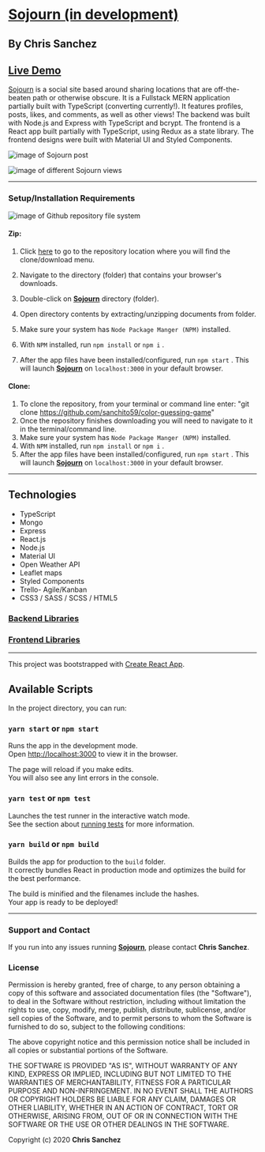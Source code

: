 # [Sojourn (in development)](https://sojourn-mern.herokuapp.com)

## By **Chris Sanchez**

## [Live Demo](https://sojourn-mern.herokuapp.com)

[Sojourn](https://sojourn-mern.herokuapp.com) is a social site based around sharing locations that are off-the-beaten path or otherwise obscure. It is a Fullstack MERN application partially built with TypeScript (converting currently!). It features profiles, posts, likes, and comments, as well as other views! The backend was built with Node.js and Express with TypeScript and bcrypt. The frontend is a React app built partially with TypeScript, using Redux as a state library. The frontend designs were built with Material UI and Styled Components.

![image of Sojourn post](https://i.imgur.com/QGMLesZ.png "read")

![image of different Sojourn views](https://i.imgur.com/aRWpNOt.jpg "read")

- - - 

### Setup/Installation Requirements

![image of Github repository file system](https://i.imgur.com/UStodOA.jpg "read")

#### Zip:

1. Click [here](https://github.com/sanchito59/color-guessing-game) to go to the repository location where you will find the clone/download menu.

 2. Navigate to the directory (folder) that contains your browser's downloads.
 3. Double-click on **[Sojourn](https://github.com/sanchito59/color-guessing-game)** directory (folder).
 4. Open directory contents by extracting/unzipping documents from folder.
 3. Make sure your system has `Node Package Manger (NPM)` installed.
 4. With `NPM` installed, run `npm install` or `npm i` .
 5. After the app files have been installed/configured, run `npm start` . This will launch **[Sojourn](https://sojourn-mern.herokuapp.com)** on `localhost:3000` in your default browser.

#### Clone:

 1. To clone the repository, from your terminal or command line enter: "git clone https://github.com/sanchito59/color-guessing-game"
 2. Once the repository finishes downloading you will need to navigate to it in the terminal/command line.
 3. Make sure your system has `Node Package Manger (NPM)` installed.
 4. With `NPM` installed, run `npm install` or `npm i` .
 5. After the app files have been installed/configured, run `npm start` . This will launch **[Sojourn](https://sojourn-mern.herokuapp.com)** on `localhost:3000` in your default browser.

 - - -

## Technologies 

* TypeScript
* Mongo
* Express
* React.js
* Node.js
* Material UI
* Open Weather API
* Leaflet maps
* Styled Components
* Trello- Agile/Kanban
* CSS3 / SASS / SCSS / HTML5

### [Backend Libraries](https://github.com/sanchito59/mern_sojourn/blob/master/package.json)

### [Frontend Libraries](https://github.com/sanchito59/mern_sojourn/blob/master/client/package.json)

 - - -

This project was bootstrapped with [Create React App](https://github.com/facebook/create-react-app).

## Available Scripts

In the project directory, you can run:

### `yarn start` or `npm start`

Runs the app in the development mode.<br />
Open [http://localhost:3000](http://localhost:3000) to view it in the browser.

The page will reload if you make edits.<br />
You will also see any lint errors in the console.

### `yarn test` or `npm test`

Launches the test runner in the interactive watch mode.<br />
See the section about [running tests](https://facebook.github.io/create-react-app/docs/running-tests) for more information.

### `yarn build` or `npm build`

Builds the app for production to the `build` folder.<br />
It correctly bundles React in production mode and optimizes the build for the best performance.

The build is minified and the filenames include the hashes.<br />
Your app is ready to be deployed!

- - - 

### Support and Contact

If you run into any issues running **[Sojourn](https://sojourn-mern.herokuapp.com)**, please contact **Chris Sanchez**.

### License

Permission is hereby granted, free of charge, to any person obtaining a copy of this software and associated documentation files (the "Software"), to deal in the Software without restriction, including without limitation the rights to use, copy, modify, merge, publish, distribute, sublicense, and/or sell copies of the Software, and to permit persons to whom the Software is furnished to do so, subject to the following conditions:

The above copyright notice and this permission notice shall be included in all copies or substantial portions of the Software.

THE SOFTWARE IS PROVIDED "AS IS", WITHOUT WARRANTY OF ANY KIND, EXPRESS OR IMPLIED, INCLUDING BUT NOT LIMITED TO THE WARRANTIES OF MERCHANTABILITY, FITNESS FOR A PARTICULAR PURPOSE AND NON-INFRINGEMENT. IN NO EVENT SHALL THE AUTHORS OR COPYRIGHT HOLDERS BE LIABLE FOR ANY CLAIM, DAMAGES OR OTHER LIABILITY, WHETHER IN AN ACTION OF CONTRACT, TORT OR OTHERWISE, ARISING FROM, OUT OF OR IN CONNECTION WITH THE SOFTWARE OR THE USE OR OTHER DEALINGS IN THE SOFTWARE.

Copyright (c) 2020 **Chris Sanchez**
